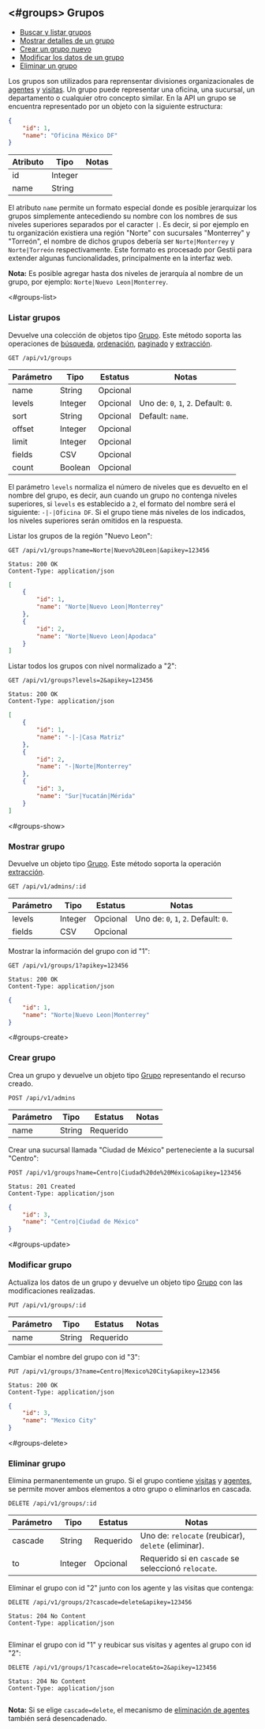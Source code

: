 <#groups>
Grupos
------

- [Buscar y listar grupos](#groups-list)
- [Mostrar detalles de un grupo](#groups-show)
- [Crear un grupo nuevo](#groups-create)
- [Modificar los datos de un grupo](#groups-update)
- [Eliminar un grupo](#groups-delete)

Los grupos son utilizados para reprensentar divisiones organizacionales de [agentes](#agents) y [visitas](#visits). Un grupo puede representar una oficina, una sucursal, un departamento o cualquier otro concepto similar. En la API un grupo se encuentra representado por un objeto con la siguiente estructura:

```json
{
	"id": 1,
	"name": "Oficina México DF"
}
```

Atributo       | Tipo      | Notas
---------------|-----------|------
id             | Integer   | 
name           | String    | 

El atributo `name` permite un formato especial donde es posible jerarquizar los grupos simplemente antecediendo su nombre con los nombres de sus niveles superiores separados por el caracter `|`. Es decir, si por ejemplo en tu organización existiera una región "Norte" con sucursales "Monterrey" y "Torreón", el nombre de dichos grupos debería ser `Norte|Monterrey` y `Norte|Torreón` respectivamente. Este formato es procesado por Gestii para extender algunas funcionalidades, principalmente en la interfaz web.

**Nota:** Es posible agregar hasta dos niveles de jerarquía al nombre de un grupo, por ejemplo: `Norte|Nuevo Leon|Monterrey`.

<#groups-list>
### Listar grupos

Devuelve una colección de objetos tipo [Grupo][]. Este método soporta las operaciones de [búsqueda][], [ordenación][], [paginado][] y [extracción][].

	GET /api/v1/groups

Parámetro      | Tipo      | Estatus   | Notas
---------------|-----------|-----------|-------------------------------------
name           | String    | Opcional  | 
levels         | Integer   | Opcional  | Uno de: `0`, `1`, `2`. Default: `0`.
sort           | String    | Opcional  | Default: `name`.
offset         | Integer   | Opcional  | 
limit          | Integer   | Opcional  | 
fields         | CSV       | Opcional  | 
count          | Boolean   | Opcional  | 

El parámetro `levels` normaliza el número de niveles que es devuelto en el nombre del grupo, es decir, aun cuando un grupo no contenga niveles superiores, si `levels` es establecido a `2`, el formato del nombre será el siguiente: `-|-|Oficina DF`. Si el grupo tiene más niveles de los indicados, los niveles superiores serán omitidos en la respuesta.

Listar los grupos de la región "Nuevo Leon":

	GET /api/v1/groups?name=Norte|Nuevo%20Leon|&apikey=123456

```headers
Status: 200 OK
Content-Type: application/json
```

```json
[
	{
		"id": 1,
		"name": "Norte|Nuevo Leon|Monterrey"
	},
	{
		"id": 2,
		"name": "Norte|Nuevo Leon|Apodaca"
	}
]
```

Listar todos los grupos con nivel normalizado a "2":

	GET /api/v1/groups?levels=2&apikey=123456

```headers
Status: 200 OK
Content-Type: application/json
```

```json
[
	{
		"id": 1,
		"name": "-|-|Casa Matriz"
	},
	{
		"id": 2,
		"name": "-|Norte|Monterrey"
	},
	{
		"id": 3,
		"name": "Sur|Yucatán|Mérida"
	}
]
```

<#groups-show>
### Mostrar grupo

Devuelve un objeto tipo [Grupo][]. Este método soporta la operación [extracción][].

	GET /api/v1/admins/:id

Parámetro      | Tipo      | Estatus   | Notas
---------------|-----------|-----------|-------------------------------------
levels         | Integer   | Opcional  | Uno de: `0`, `1`, `2`. Default: `0`.
fields         | CSV       | Opcional  | 

Mostrar la información del grupo con id "1":

	GET /api/v1/groups/1?apikey=123456

```headers
Status: 200 OK
Content-Type: application/json
```

```json
{
	"id": 1,
	"name": "Norte|Nuevo Leon|Monterrey"
}
```

<#groups-create>
### Crear grupo

Crea un grupo y devuelve un objeto tipo [Grupo][] representando el recurso creado.

	POST /api/v1/admins

Parámetro      | Tipo      | Estatus   | Notas
---------------|-----------|-----------|------
name           | String    | Requerido | 

Crear una sucursal llamada "Ciudad de México" perteneciente a la sucursal "Centro":

	POST /api/v1/groups?name=Centro|Ciudad%20de%20México&apikey=123456

```headers
Status: 201 Created
Content-Type: application/json
```

```json
{
	"id": 3,
	"name": "Centro|Ciudad de México"
}
```

<#groups-update>
### Modificar grupo

Actualiza los datos de un grupo y devuelve un objeto tipo [Grupo][] con las modificaciones realizadas.

	PUT /api/v1/groups/:id

Parámetro      | Tipo      | Estatus   | Notas
---------------|-----------|-----------|------
name           | String    | Requerido | 

Cambiar el nombre del grupo con id "3":

	PUT /api/v1/groups/3?name=Centro|Mexico%20City&apikey=123456

```headers
Status: 200 OK
Content-Type: application/json
```

```json
{
	"id": 3,
	"name": "Mexico City"
}
```

<#groups-delete>
### Eliminar grupo

Elimina permanentemente un grupo. Si el grupo contiene [visitas](#visits) y [agentes](#agents), se permite mover ambos elementos a otro grupo o eliminarlos en cascada.

	DELETE /api/v1/groups/:id

Parámetro      | Tipo      | Estatus   | Notas
---------------|-----------|-----------|----------------------------------------------------
cascade        | String    | Requerido | Uno de: `relocate` (reubicar), `delete` (eliminar).
to             | Integer   | Opcional  | Requerido si en `cascade` se seleccionó `relocate`.

Eliminar el grupo con id "2" junto con los agente y las visitas que contenga:

	DELETE /api/v1/groups/2?cascade=delete&apikey=123456

```headers
Status: 204 No Content
Content-Type: application/json
```

```json

```

Eliminar el grupo con id "1" y reubicar sus visitas y agentes al grupo con id "2":

	DELETE /api/v1/groups/1?cascade=relocate&to=2&apikey=123456

```headers
Status: 204 No Content
Content-Type: application/json
```

```json

```

**Nota:** Si se elige `cascade=delete`, el mecanismo de [eliminación de agentes](#agents-delete) también será desencadenado.

[Peticiones]: http://help.gestii.com:8080/API/peticiones
[Respuestas]: http://help.gestii.com:8080/API/respuestas
[Operaciones]: http://help.gestii.com:8080/API/operaciones
[Visitas]: http://help.gestii.com:8080/API/visitas
[Agentes]: http://help.gestii.com:8080/API/agentes
[Admins]: http://help.gestii.com:8080/API/admins
[Grupos]: http://help.gestii.com:8080/API/grupos
[Auxiliares]: http://help.gestii.com:8080/API/auxiliares
[Cookbook]: http://help.gestii.com:8080/API/cookbook

[Agente]: http://help.gestii.com:8080/API/agentes
[Admin]: http://help.gestii.com:8080/API/admins
[Grupo]: http://help.gestii.com:8080/API/grupos
[Form]: http://help.gestii.com:8080/API/#forms
[Alarma]: http://help.gestii.com:8080/API/#alarms
[Reporte]: http://help.gestii.com:8080/API/auxiliares#reports
[Visita]: http://help.gestii.com:8080/API/visitas
[Upload]: http://help.gestii.com:8080/API/auxiliares#uploads
[Extradata]: http://help.gestii.com:8080/API/auxiliares#extradata
[Feedback]: http://help.gestii.com:8080/API/auxiliares#feedbacks
[Location]: http://help.gestii.com:8080/API/auxiliares#locations
[Reporte]: http://help.gestii.com:8080/API/auxiliares#reports
[DelayedJob]: http://help.gestii.com:8080/API/auxiliares#jobs

[ISO 8601]: http://es.wikipedia.org/wiki/ISO_8601

[búsqueda]: http://help.gestii.com:8080/API/operaciones#searching
[ordenación]: http://help.gestii.com:8080/API/operaciones#sorting
[paginado]: http://help.gestii.com:8080/API/operaciones#pagination
[extracción]: http://help.gestii.com:8080/API/operaciones#extraction
[vinculación]: http://help.gestii.com:8080/API/operaciones#embedding
